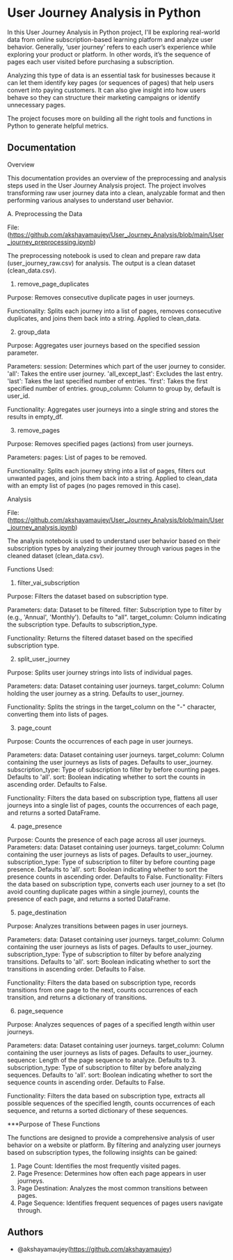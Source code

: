 
# User Journey Analysis in Python

In this User Journey Analysis in Python project,  I'll be exploring real-world data from online subscription-based learning platform and analyze user behavior. Generally, ‘user journey’ refers to each user’s experience while exploring your product or platform. In other words, it’s the sequence of pages each user visited before purchasing a subscription.

Analyzing this type of data is an essential task for businesses because it can let them identify key pages (or sequences of pages) that help users convert into paying customers. It can also give insight into how users behave so they can structure their marketing campaigns or identify unnecessary pages.


The project focuses more on building all the right tools and functions in Python to generate helpful metrics. 
## Documentation
Overview

This documentation provides an overview of the preprocessing and analysis steps used in the User Journey Analysis project. The project involves transforming raw user journey data into a clean, analyzable format and then performing various analyses to understand user behavior.


A. Preprocessing the Data

File:
(https://github.com/akshayamaujey/User_Journey_Analysis/blob/main/User_journey_preprocessing.ipynb)

The preprocessing notebook is used to clean and prepare raw data (user_journey_raw.csv) for analysis. The output is a clean dataset (clean_data.csv).

1. remove_page_duplicates

Purpose: Removes consecutive duplicate pages in user journeys.

Functionality: Splits each journey into a list of pages, removes consecutive duplicates, and joins them back into a string. Applied to clean_data.

2. group_data

Purpose: Aggregates user journeys based on the specified session parameter.

Parameters:
session: Determines which part of the user journey to consider.
'all': Takes the entire user journey.
'all_except_last': Excludes the last entry.
'last': Takes the last specified number of entries.
'first': Takes the first specified number of entries.
group_column: Column to group by, default is user_id.

Functionality: Aggregates user journeys into a single string and stores the results in empty_df.

3. remove_pages

Purpose: Removes specified pages (actions) from user journeys.

Parameters:
pages: List of pages to be removed.

Functionality: Splits each journey string into a list of pages, filters out unwanted pages, and joins them back into a string. Applied to clean_data with an empty list of pages (no pages removed in this case).

Analysis

File:(https://github.com/akshayamaujey/User_Journey_Analysis/blob/main/User_journey_analysis.ipynb)

The analysis notebook is used to understand user behavior based on their subscription types by analyzing their journey through various pages in the cleaned dataset (clean_data.csv).

Functions Used:

1. filter_vai_subscription

Purpose: Filters the dataset based on subscription type.

Parameters:
data: Dataset to be filtered.
filter: Subscription type to filter by (e.g., 'Annual', 'Monthly'). Defaults to "all".
target_column: Column indicating the subscription type. Defaults to subscription_type.

Functionality: Returns the filtered dataset based on the specified subscription type.

2. split_user_journey

Purpose: Splits user journey strings into lists of individual pages.

Parameters:
data: Dataset containing user journeys.
target_column: Column holding the user journey as a string. Defaults to user_journey.

Functionality: Splits the strings in the target_column on the "-" character, converting them into lists of pages.

3. page_count

Purpose: Counts the occurrences of each page in user journeys.

Parameters:
data: Dataset containing user journeys.
target_column: Column containing the user journeys as lists of pages. Defaults to user_journey.
subscription_type: Type of subscription to filter by before counting pages. Defaults to 'all'.
sort: Boolean indicating whether to sort the counts in ascending order. Defaults to False.

Functionality: Filters the data based on subscription type, flattens all user journeys into a single list of pages, counts the occurrences of each page, and returns a sorted DataFrame.

4. page_presence

Purpose: Counts the presence of each page across all user journeys.
Parameters:
data: Dataset containing user journeys.
target_column: Column containing the user journeys as lists of pages. Defaults to user_journey.
subscription_type: Type of subscription to filter by before counting page presence. Defaults to 'all'.
sort: Boolean indicating whether to sort the presence counts in ascending order. Defaults to False.
Functionality: Filters the data based on subscription type, converts each user journey to a set (to avoid counting duplicate pages within a single journey), counts the presence of each page, and returns a sorted DataFrame.

5. page_destination

Purpose: Analyzes transitions between pages in user journeys.

Parameters:
data: Dataset containing user journeys.
target_column: Column containing the user journeys as lists of pages. Defaults to user_journey.
subscription_type: Type of subscription to filter by before analyzing transitions. Defaults to 'all'.
sort: Boolean indicating whether to sort the transitions in ascending order. Defaults to False.

Functionality: Filters the data based on subscription type, records transitions from one page to the next, counts occurrences of each transition, and returns a dictionary of transitions.

6. page_sequence

Purpose: Analyzes sequences of pages of a specified length within user journeys.

Parameters:
data: Dataset containing user journeys.
target_column: Column containing the user journeys as lists of pages. Defaults to user_journey.
sequence: Length of the page sequence to analyze. Defaults to 3.
subscription_type: Type of subscription to filter by before analyzing sequences. Defaults to 'all'.
sort: Boolean indicating whether to sort the sequence counts in ascending order. Defaults to False.

Functionality: Filters the data based on subscription type, extracts all possible sequences of the specified length, counts occurrences of each sequence, and returns a sorted dictionary of these sequences.

***Purpose of These Functions

The functions are designed to provide a comprehensive analysis of user behavior on a website or platform. By filtering and analyzing user journeys based on subscription types, the following insights can be gained:

1. Page Count: Identifies the most frequently visited pages.
2. Page Presence: Determines how often each page appears in user journeys.
3. Page Destination: Analyzes the most common transitions between pages.
4. Page Sequence: Identifies frequent sequences of pages users navigate through.

## Authors

- @akshayamaujey(https://github.com/akshayamaujey)


